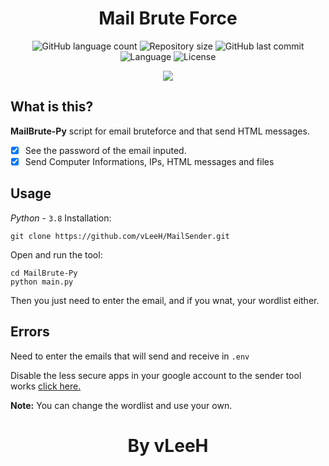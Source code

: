 <h1 align="center">Mail Brute Force</h1>

<p align="center">
   <img alt="GitHub language count" src="https://img.shields.io/github/languages/count/vleeh/MailBrute-Py">

   <img alt="Repository size" src="https://img.shields.io/github/repo-size/vleeh/MailBrute-Py">

   <img alt="GitHub last commit" src="https://img.shields.io/github/last-commit/vleeh/MailBrute-Py">

   <img alt="Language" src="https://img.shields.io/badge/Python-3.7%20%7C%203.8-blue.svg"> 
    
   <img alt="License" src="https://img.shields.io/github/license/vLeeH/Mail-Bruteforce.svg">
</p>

<p align="center">
    <img src="https://github.com/vLeeH/MailBrute-Py/blob/main/.github/example.png">
</p>

## What is this? 
<strong>MailBrute-Py</strong> script for email bruteforce and that send HTML messages.

- [x] See the password of the email inputed.
- [x] Send Computer Informations, IPs, HTML messages and files

## Usage
_Python_ - `3.8`
Installation:
```
git clone https://github.com/vLeeH/MailSender.git
```
Open and run the tool:
```
cd MailBrute-Py
python main.py
```
Then you just need to enter the email, and if you wnat, your wordlist either.


## Errors
Need to enter the emails that will send and receive in `.env`

Disable the less secure apps in your google account to the sender tool works <a href="https://myaccount.google.com/lesssecureapps">click here.</a>

**Note:** You can change the wordlist and use your own.

<h1 align="center">By vLeeH</h1>
